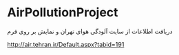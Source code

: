 # AirPollutionProject
 دریافت اطلاعات از سایت آلودگی هوای تهران و نمایش بر روی فرم
 
http://air.tehran.ir/Default.aspx?tabid=191
